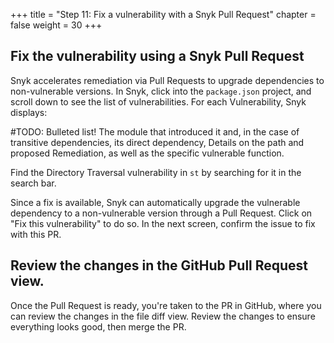 +++
title = "Step 11: Fix a vulnerability with a Snyk Pull Request"
chapter = false
weight = 30
+++

## Fix the vulnerability using a Snyk Pull Request

Snyk accelerates remediation via Pull Requests to upgrade dependencies to non-vulnerable versions. In Snyk, click into the `package.json` project, and scroll down to see the list of vulnerabilities. For each Vulnerability, Snyk displays:

#TODO: Bulleted list!
The module that introduced it and, in the case of transitive dependencies, its direct dependency,
Details on the path and proposed Remediation, as well as the specific vulnerable function.

Find the Directory Traversal vulnerability in `st` by searching for it in the search bar.

Since a fix is available, Snyk can automatically upgrade the vulnerable dependency to a non-vulnerable version through a Pull Request. Click on "Fix this vulnerability" to do so. In the next screen, confirm the issue to fix with this PR.

## Review the changes in the GitHub Pull Request view.

Once the Pull Request is ready, you're taken to the PR in GitHub, where you can review the changes in the file diff view. Review the changes to ensure everything looks good, then merge the PR. 

